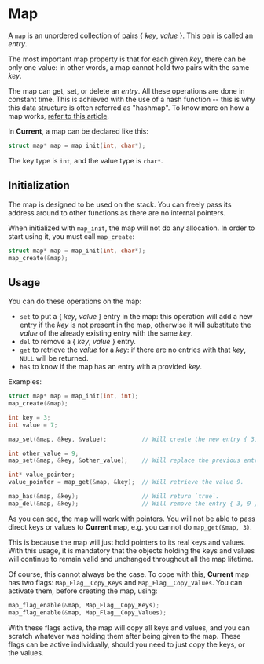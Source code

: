 # Map

A `map` is an unordered collection of pairs { *key*, *value* }. This pair is called
an *entry*.

The most important map property is that for each given *key*, there can be only one
value: in other words, a map cannot hold two pairs with the same *key*.

The map can get, set, or delete an *entry*. All these operations are done in constant
time. This is achieved with the use of a hash function -- this is why this data
structure is often referred as "hashmap". To know more on how a map works,
[refer to this article](https://benhoyt.com/writings/hash-table-in-c/).

In __Current__, a map can be declared like this:

```c
struct map* map = map_init(int, char*);
```

The key type is `int`, and the value type is `char*`.

## Initialization

The map is designed to be used on the stack. You can freely pass its address around to
other functions as there are no internal pointers.

When initialized with `map_init`, the map will not do any allocation. In order to start
using it, you must call `map_create`:

```c
struct map* map = map_init(int, char*);
map_create(&map);
```

## Usage

You can do these operations on the map:

  - `set` to put a { *key*, *value* } entry in the map: this operation will add a new
    entry if the *key* is not present in the map, otherwise it will substitute the
    *value* of the already existing entry with the same *key*.
  - `del` to remove a { *key*, *value* } entry.
  - `get` to retrieve the *value* for a *key*: if there are no entries with that *key*,
    `NULL` will be returned.
  - `has` to know if the map has an entry with a provided *key*.

Examples:

```c
struct map* map = map_init(int, int);
map_create(&map);

int key = 3;
int value = 7;

map_set(&map, &key, &value);          // Will create the new entry { 3, 7 }.

int other_value = 9;
map_set(&map, &key, &other_value);    // Will replace the previous entry with { 3, 9 }.

int* value_pointer;
value_pointer = map_get(&map, &key);  // Will retrieve the value 9.

map_has(&map, &key);                  // Will return `true`.
map_del(&map, &key);                  // Will remove the entry { 3, 9 }.
```

As you can see, the map will work with pointers. You will not be able to pass direct
keys or values to __Current__ map, e.g. you cannot do `map_get(&map, 3)`.

This is because the map will just hold pointers to its real keys and values. With this
usage, it is mandatory that the objects holding the keys and values will continue to
remain valid and unchanged throughout all the map lifetime.

Of course, this cannot always be the case. To cope with this, __Current__ map has two
flags: `Map_Flag__Copy_Keys` and `Map_Flag__Copy_Values`. You can activate them, before
creating the map, using:

```c
map_flag_enable(&map, Map_Flag__Copy_Keys);
map_flag_enable(&map, Map_Flag__Copy_Values);
```

With these flags active, the map will copy all keys and values, and you can scratch
whatever was holding them after being given to the map. These flags can be active
individually, should you need to just copy the keys, or the values.
